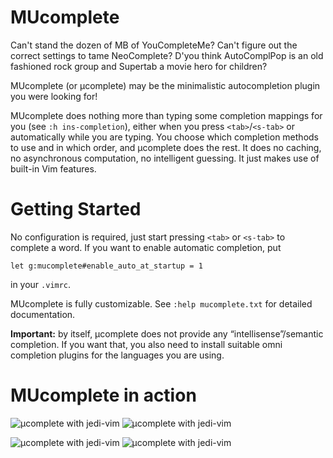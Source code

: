 # MUcomplete

Can't stand the dozen of MB of YouCompleteMe? Can't figure out the
correct settings to tame NeoComplete? D'you think AutoComplPop is an
old fashioned rock group and Supertab a movie hero for children?

MUcomplete (or µcomplete) may be the minimalistic autocompletion
plugin you were looking for!

MUcomplete does nothing more than typing some completion mappings for
you (see `:h ins-completion`), either when you press `<tab>`/`<s-tab>`
or automatically while you are typing. You choose which completion
methods to use and in which order, and µcomplete does the rest. It
does no caching, no asynchronous computation, no intelligent guessing.
It just makes use of built-in Vim features.

# Getting Started

No configuration is required, just start pressing `<tab>` or `<s-tab>`
to complete a word. If you want to enable automatic completion, put

```vim
let g:mucomplete#enable_auto_at_startup = 1
```

in your `.vimrc`.

MUcomplete is fully customizable. See `:help mucomplete.txt` for
detailed documentation.


**Important:** by itself, µcomplete does not provide any
“intellisense”/semantic completion. If you want that, you also need to
install suitable omni completion plugins for the languages you are
using.

# MUcomplete in action

![µcomplete with jedi-vim](https://raw.github.com/lifepillar/Resources/master/mucomplete/mucomplete-jedi.gif)
![µcomplete with jedi-vim](https://raw.github.com/lifepillar/Resources/master/mucomplete/mucomplete-jedi.gif)


![µcomplete with jedi-vim](https://raw.github.com/lifepillar/Resources/master/mucomplete/mucomplete-jedi.gif)
![µcomplete with jedi-vim](https://raw.github.com/lifepillar/Resources/master/mucomplete/mucomplete-jedi.gif)

